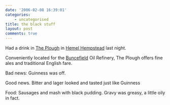 ```yaml
---
date: '2006-02-08 16:39:01'
categories:
    - uncategorised
title: the black stuff
layout: post
comments: true
---
```

Had a drink in [The
Plough](http://www.pub-explorer.com/herts/pub/ploughleverstockgreen.htm)
in [Hemel
Hempstead](http://streetmap.co.uk/newmap.srf?x=507936&y=207021&z=2&sv=507936,207021&st=4&mapp=newmap.srf&searchp=newsearch.srf&ax=507936&ay=207021)
last night.

Conveniently located for the
[Buncefield](http://www.bbc.co.uk/threecounties/content/image_galleries/buncefield_gallery_two_gallery.shtml?11)
Oil Refinery, The Plough offers fine ales and traditional English fare.

Bad news: Guinness was off.

Good news. Bitter and lager looked and tasted just like Guinness

Food: Sausages and mash with black pudding. Gravy was greasy, a little
oily in fact.
